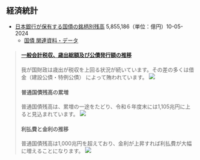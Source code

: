 ## 経済統計
- [日本銀行が保有する国債の銘柄別残高](https://www.boj.or.jp/statistics/boj/other/mei/index.htm)
    5,855,186（単位：億円）10-05-2024
    - [国債  関連資料・データ](https://www.mof.go.jp/jgbs/reference/index.html)

> #### [一般会計税収、歳出総額及び公債発行額の推移](https://www.mof.go.jp/tax_policy/summary/condition/a02.htm)
> 我が国財政は歳出が税収を上回る状況が続いています。その差の多くは借金（建設公債・特例公債） によって賄われています。
![](https://www.mof.go.jp/tax_policy/summary/condition/003.gif)
>
> #### 普通国債残高の累増
> 普通国債残高は、累増の一途をたどり、令和６年度末には1,105兆円に上ると見込まれています。
> ![](https://www.mof.go.jp/tax_policy/summary/condition/004.gif)
>
> #### 利払費と金利の推移
> 普通国債残高は1,000兆円を超えており、金利が上昇すれば利払費が大幅に増えることになります。
> ![](https://www.mof.go.jp/tax_policy/summary/condition/005.gif)
